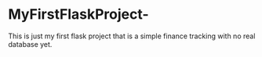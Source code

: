 # MyFirstFlaskProject-
This is just my first flask project that is a simple finance tracking with no real database yet. 
